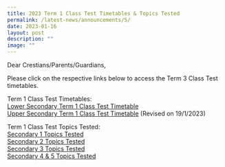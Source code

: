 ```yaml
---
title: 2023 Term 1 Class Test Timetables & Topics Tested
permalink: /latest-news/announcements/5/
date: 2023-01-16
layout: post
description: ""
image: ""
---
```



Dear Crestians/Parents/Guardians,

Please click on the respective links below to access the Term 3 Class Test timetables.

Term 1 Class Test Timetables:<br>
[Lower Secondary Term 1 Class Test Timetable](/files/2023classtesttimetable1.pdf)<br>
[Upper Secondary Term 1 Class Test Timetable](/files/2023classtesttimetable2.pdf) (Revised on 19/1/2023)

Term 1 Class Test Topics Tested:<br>
[Secondary 1 Topics Tested](/files/2023classtesttimetable3.pdf)<br>
[Secondary 2 Topics Tested](/files/2023classtesttimetable4.pdf)<br>
[Secondary 3 Topics Tested](/files/2023classtesttimetable5.pdf)<br>
[Secondary 4 & 5 Topics Tested](/files/2023classtesttimetable6.pdf)